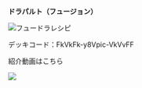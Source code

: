 __ドラパルト（フュージョン）__


![フュードラレシピ](https://i.imgur.com/GGojMRX.png)

デッキコード：FkVkFk-y8Vpic-VkVvFF

紹介動画はこちら

[![](https://img.youtube.com/vi/s81AiI114RM/0.jpg)](https://www.youtube.com/watch?v=s81AiI114RM)
